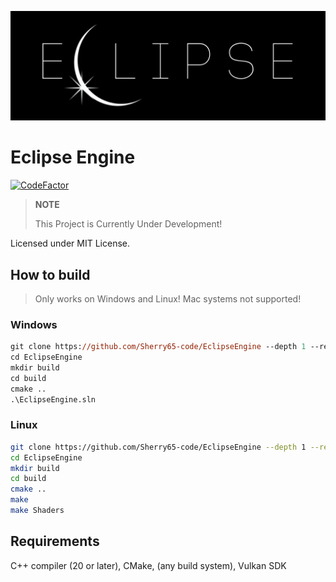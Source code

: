 ![](artwork/ECLIPSE-banner.jpg)

# Eclipse Engine

[![CodeFactor](https://www.codefactor.io/repository/github/sherry65-code/eclipseengine/badge)](https://www.codefactor.io/repository/github/sherry65-code/eclipseengine)

> **NOTE**
>
> This Project is Currently Under Development!

Licensed under MIT License.

## How to build

> Only works on Windows and Linux! Mac systems not supported!

### Windows

```ps
git clone https://github.com/Sherry65-code/EclipseEngine --depth 1 --recursive
cd EclipseEngine
mkdir build
cd build
cmake ..
.\EclipseEngine.sln
```

### Linux

```bash
git clone https://github.com/Sherry65-code/EclipseEngine --depth 1 --recursive
cd EclipseEngine
mkdir build
cd build
cmake ..
make
make Shaders
```

## Requirements

C++ compiler (20 or later), CMake, (any build system), Vulkan SDK